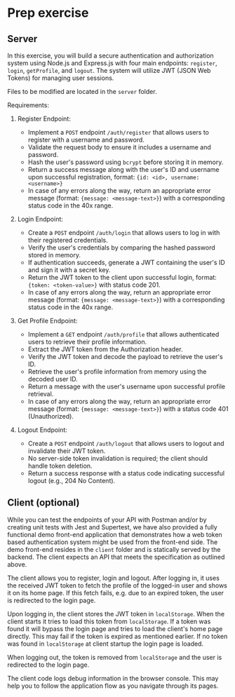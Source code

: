 # Prep exercise

## Server

In this exercise, you will build a secure authentication and authorization system using Node.js and Express.js with four main endpoints: `register`, `login`, `getProfile`, and `logout`. The system will utilize JWT (JSON Web Tokens) for managing user sessions.

Files to be modified are located in the `server` folder.

Requirements:

1. Register Endpoint:

   - Implement a `POST` endpoint `/auth/register` that allows users to register with a username and password.
   - Validate the request body to ensure it includes a username and password.
   - Hash the user's password using `bcrypt` before storing it in memory.
   - Return a success message along with the user's ID and username upon successful registration, format: `{id: <id>, username: <username>}`
   - In case of any errors along the way, return an appropriate error message (format: `{message: <message-text>}`) with a corresponding status code in the 40x range.

1. Login Endpoint:

   - Create a `POST` endpoint `/auth/login` that allows users to log in with their registered credentials.
   - Verify the user's credentials by comparing the hashed password stored in memory.
   - If authentication succeeds, generate a JWT containing the user's ID and sign it with a secret key.
   - Return the JWT token to the client upon successful login, format: `{token: <token-value>}` with status code 201.
   - In case of any errors along the way, return an appropriate error message (format: `{message: <message-text>}`) with a corresponding status code in the 40x range.

1. Get Profile Endpoint:

   - Implement a `GET` endpoint `/auth/profile` that allows authenticated users to retrieve their profile information.
   - Extract the JWT token from the Authorization header.
   - Verify the JWT token and decode the payload to retrieve the user's ID.
   - Retrieve the user's profile information from memory using the decoded user ID.
   - Return a message with the user's username upon successful profile retrieval.
   - In case of any errors along the way, return an appropriate error message (format: `{message: <message-text>}`) with a status code 401 (Unauthorized).

1. Logout Endpoint:

   - Create a `POST` endpoint `/auth/logout` that allows users to logout and invalidate their JWT token.
   - No server-side token invalidation is required; the client should handle token deletion.
   - Return a success response with a status code indicating successful logout (e.g., 204 No Content).

## Client (optional)

While you can test the endpoints of your API with Postman and/or by creating unit tests with Jest and Supertest, we have also provided a fully functional demo front-end application that demonstrates how a web token based authentication system might be used from the front-end side. The demo front-end resides in the `client` folder and is statically served by the backend. The client expects an API that meets the specification as outlined above.

The client allows you to register, login and logout. After logging in, it uses the received JWT token to fetch the profile of the logged-in user and shows it on its home page. If this fetch fails, e.g. due to an expired token, the user is redirected to the login page.

Upon logging in, the client stores the JWT token in `localStorage`. When the client starts it tries to load this token from `localStorage`. If a token was found it will bypass the login page and tries to load the client's home page directly. This may fail if the token is expired as mentioned earlier. If no token was found in `localStorage` at client startup the login page is loaded.

When logging out, the token is removed from `localStorage` and the user is redirected to the login page.

The client code logs debug information in the browser console. This may help you to follow the application flow as you navigate through its pages.
